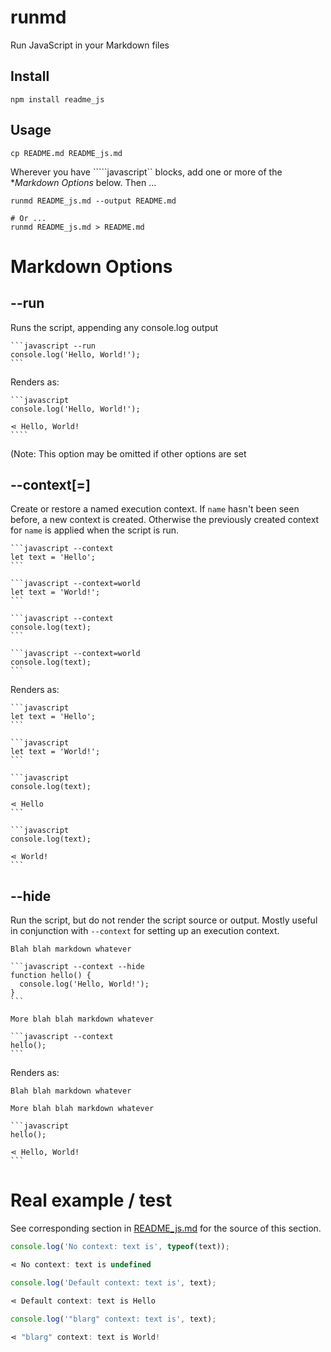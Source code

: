 # runmd

Run JavaScript in your Markdown files

## Install

```shell
npm install readme_js
```

## Usage

```shell
cp README.md README_js.md
```

Wherever you have `````javascript`` blocks, add one or more of the **Markdown Options* below. Then ...

```shell
runmd README_js.md --output README.md

# Or ...
runmd README_js.md > README.md
```

# Markdown Options

## --run

Runs the script, appending any console.log output

    ```javascript --run
    console.log('Hello, World!');
    ```

Renders as:

    ```javascript
    console.log('Hello, World!');

    ⋖ Hello, World!
    ````

(Note: This option may be omitted if other options are set

## --context[=<name>]

Create or restore a named execution context.  If `name` hasn't been seen before,
a new context is created.  Otherwise the previously created context for `name`
is applied when the script is run.

    ```javascript --context
    let text = 'Hello';
    ```

    ```javascript --context=world
    let text = 'World!';
    ```

    ```javascript --context
    console.log(text);
    ```

    ```javascript --context=world
    console.log(text);
    ```

Renders as:

    ```javascript
    let text = 'Hello';
    ```

    ```javascript
    let text = 'World!';
    ```

    ```javascript
    console.log(text);

    ⋖ Hello
    ```

    ```javascript
    console.log(text);

    ⋖ World!
    ```

## --hide

Run the script, but do not render the script source or output.  Mostly useful
in conjunction with `--context` for setting up an execution context.

    Blah blah markdown whatever

    ```javascript --context --hide
    function hello() {
      console.log('Hello, World!');
    }
    ```

    More blah blah markdown whatever

    ```javascript --context
    hello();
    ```

Renders as:

    Blah blah markdown whatever

    More blah blah markdown whatever

    ```javascript
    hello();

    ⋖ Hello, World!
    ```

# Real example / test

See corresponding section in [README_js.md](./README_js.md) for the source of
this section.
```javascript
console.log('No context: text is', typeof(text));

⋖ No context: text is undefined
```

```javascript
console.log('Default context: text is', text);

⋖ Default context: text is Hello
```

```javascript
console.log('"blarg" context: text is', text);

⋖ "blarg" context: text is World!
```

